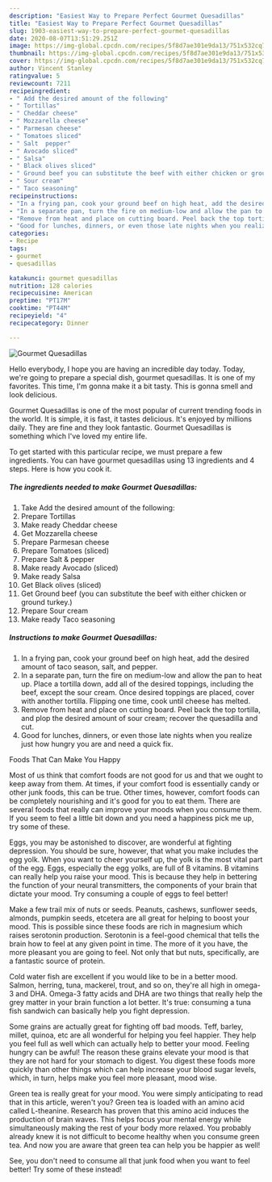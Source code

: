 ```yaml
---
description: "Easiest Way to Prepare Perfect Gourmet Quesadillas"
title: "Easiest Way to Prepare Perfect Gourmet Quesadillas"
slug: 1903-easiest-way-to-prepare-perfect-gourmet-quesadillas
date: 2020-08-07T13:51:29.251Z
image: https://img-global.cpcdn.com/recipes/5f8d7ae301e9da13/751x532cq70/gourmet-quesadillas-recipe-main-photo.jpg
thumbnail: https://img-global.cpcdn.com/recipes/5f8d7ae301e9da13/751x532cq70/gourmet-quesadillas-recipe-main-photo.jpg
cover: https://img-global.cpcdn.com/recipes/5f8d7ae301e9da13/751x532cq70/gourmet-quesadillas-recipe-main-photo.jpg
author: Vincent Stanley
ratingvalue: 5
reviewcount: 7211
recipeingredient:
- " Add the desired amount of the following"
- " Tortillas"
- " Cheddar cheese"
- " Mozzarella cheese"
- " Parmesan cheese"
- " Tomatoes sliced"
- " Salt  pepper"
- " Avocado sliced"
- " Salsa"
- " Black olives sliced"
- " Ground beef you can substitute the beef with either chicken or ground turkey"
- " Sour cream"
- " Taco seasoning"
recipeinstructions:
- "In a frying pan, cook your ground beef on high heat, add the desired amount of taco season, salt, and pepper."
- "In a separate pan, turn the fire on medium-low and allow the pan to heat up. Place a tortilla down, add all of the desired toppings, including the beef, except the sour cream. Once desired toppings are placed, cover with another tortilla. Flipping one time, cook until cheese has melted."
- "Remove from heat and place on cutting board. Peel back the top tortilla, and plop the desired amount of sour cream; recover the quesadilla and cut."
- "Good for lunches, dinners, or even those late nights when you realize just how hungry you are and need a quick fix."
categories:
- Recipe
tags:
- gourmet
- quesadillas

katakunci: gourmet quesadillas 
nutrition: 128 calories
recipecuisine: American
preptime: "PT17M"
cooktime: "PT44M"
recipeyield: "4"
recipecategory: Dinner

---
```



![Gourmet Quesadillas](https://img-global.cpcdn.com/recipes/5f8d7ae301e9da13/751x532cq70/gourmet-quesadillas-recipe-main-photo.jpg)

Hello everybody, I hope you are having an incredible day today. Today, we're going to prepare a special dish, gourmet quesadillas. It is one of my favorites. This time, I'm gonna make it a bit tasty. This is gonna smell and look delicious.



Gourmet Quesadillas is one of the most popular of current trending foods in the world. It is simple, it is fast, it tastes delicious. It's enjoyed by millions daily. They are fine and they look fantastic. Gourmet Quesadillas is something which I've loved my entire life.


To get started with this particular recipe, we must prepare a few ingredients. You can have gourmet quesadillas using 13 ingredients and 4 steps. Here is how you cook it.

<!--inarticleads1-->

##### The ingredients needed to make Gourmet Quesadillas:

1. Take  Add the desired amount of the following:
1. Prepare  Tortillas
1. Make ready  Cheddar cheese
1. Get  Mozzarella cheese
1. Prepare  Parmesan cheese
1. Prepare  Tomatoes (sliced)
1. Prepare  Salt &amp; pepper
1. Make ready  Avocado (sliced)
1. Make ready  Salsa
1. Get  Black olives (sliced)
1. Get  Ground beef (you can substitute the beef with either chicken or ground turkey.)
1. Prepare  Sour cream
1. Make ready  Taco seasoning




<!--inarticleads2-->

##### Instructions to make Gourmet Quesadillas:

1. In a frying pan, cook your ground beef on high heat, add the desired amount of taco season, salt, and pepper.
1. In a separate pan, turn the fire on medium-low and allow the pan to heat up. Place a tortilla down, add all of the desired toppings, including the beef, except the sour cream. Once desired toppings are placed, cover with another tortilla. Flipping one time, cook until cheese has melted.
1. Remove from heat and place on cutting board. Peel back the top tortilla, and plop the desired amount of sour cream; recover the quesadilla and cut.
1. Good for lunches, dinners, or even those late nights when you realize just how hungry you are and need a quick fix.




Foods That Can Make You Happy


Most of us think that comfort foods are not good for us and that we ought to keep away from them. At times, if your comfort food is essentially candy or other junk foods, this can be true. Other times, however, comfort foods can be completely nourishing and it's good for you to eat them. There are several foods that really can improve your moods when you consume them. If you seem to feel a little bit down and you need a happiness pick me up, try some of these.

Eggs, you may be astonished to discover, are wonderful at fighting depression. You should be sure, however, that what you make includes the egg yolk. When you want to cheer yourself up, the yolk is the most vital part of the egg. Eggs, especially the egg yolks, are full of B vitamins. B vitamins can really help you raise your mood. This is because they help in bettering the function of your neural transmitters, the components of your brain that dictate your mood. Try consuming a couple of eggs to feel better!

Make a few trail mix of nuts or seeds. Peanuts, cashews, sunflower seeds, almonds, pumpkin seeds, etcetera are all great for helping to boost your mood. This is possible since these foods are rich in magnesium which raises serotonin production. Serotonin is a feel-good chemical that tells the brain how to feel at any given point in time. The more of it you have, the more pleasant you are going to feel. Not only that but nuts, specifically, are a fantastic source of protein.

Cold water fish are excellent if you would like to be in a better mood. Salmon, herring, tuna, mackerel, trout, and so on, they're all high in omega-3 and DHA. Omega-3 fatty acids and DHA are two things that really help the grey matter in your brain function a lot better. It's true: consuming a tuna fish sandwich can basically help you fight depression. 

Some grains are actually great for fighting off bad moods. Teff, barley, millet, quinoa, etc are all wonderful for helping you feel happier. They help you feel full as well which can actually help to better your mood. Feeling hungry can be awful! The reason these grains elevate your mood is that they are not hard for your stomach to digest. You digest these foods more quickly than other things which can help increase your blood sugar levels, which, in turn, helps make you feel more pleasant, mood wise.

Green tea is really great for your mood. You were simply anticipating to read that in this article, weren't you? Green tea is loaded with an amino acid called L-theanine. Research has proven that this amino acid induces the production of brain waves. This helps focus your mental energy while simultaneously making the rest of your body more relaxed. You probably already knew it is not difficult to become healthy when you consume green tea. And now you are aware that green tea can help you be happier as well!

See, you don't need to consume all that junk food when you want to feel better! Try some of these instead!


